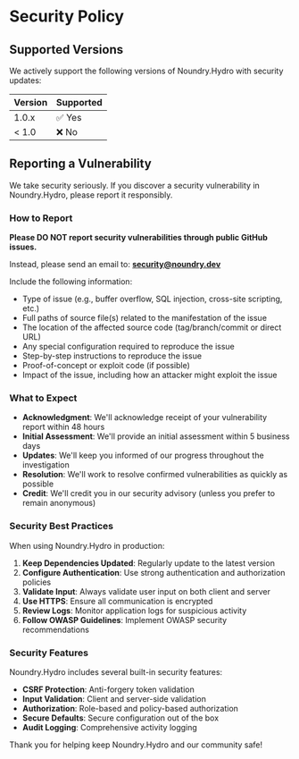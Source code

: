 # Security Policy

## Supported Versions

We actively support the following versions of Noundry.Hydro with security updates:

| Version | Supported          |
| ------- | ------------------ |
| 1.0.x   | ✅ Yes             |
| < 1.0   | ❌ No              |

## Reporting a Vulnerability

We take security seriously. If you discover a security vulnerability in Noundry.Hydro, please report it responsibly.

### How to Report

**Please DO NOT report security vulnerabilities through public GitHub issues.**

Instead, please send an email to: **security@noundry.dev**

Include the following information:
- Type of issue (e.g., buffer overflow, SQL injection, cross-site scripting, etc.)
- Full paths of source file(s) related to the manifestation of the issue
- The location of the affected source code (tag/branch/commit or direct URL)
- Any special configuration required to reproduce the issue
- Step-by-step instructions to reproduce the issue
- Proof-of-concept or exploit code (if possible)
- Impact of the issue, including how an attacker might exploit the issue

### What to Expect

- **Acknowledgment**: We'll acknowledge receipt of your vulnerability report within 48 hours
- **Initial Assessment**: We'll provide an initial assessment within 5 business days
- **Updates**: We'll keep you informed of our progress throughout the investigation
- **Resolution**: We'll work to resolve confirmed vulnerabilities as quickly as possible
- **Credit**: We'll credit you in our security advisory (unless you prefer to remain anonymous)

### Security Best Practices

When using Noundry.Hydro in production:

1. **Keep Dependencies Updated**: Regularly update to the latest version
2. **Configure Authentication**: Use strong authentication and authorization policies
3. **Validate Input**: Always validate user input on both client and server
4. **Use HTTPS**: Ensure all communication is encrypted
5. **Review Logs**: Monitor application logs for suspicious activity
6. **Follow OWASP Guidelines**: Implement OWASP security recommendations

### Security Features

Noundry.Hydro includes several built-in security features:

- **CSRF Protection**: Anti-forgery token validation
- **Input Validation**: Client and server-side validation
- **Authorization**: Role-based and policy-based authorization
- **Secure Defaults**: Secure configuration out of the box
- **Audit Logging**: Comprehensive activity logging

Thank you for helping keep Noundry.Hydro and our community safe!